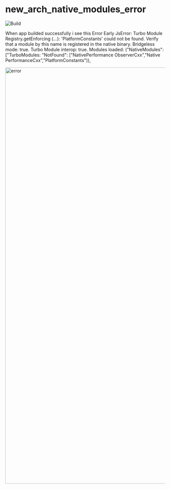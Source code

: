 # new_arch_native_modules_error

![Build](https://github.com/SetRedEyes/new_arch_native_modules_error/workflows/Pre%20Merge%20Checks/badge.svg)

When app builded successfully i see this Error
Early JsError: Turbo Module Registry.getEnforcing (...): 'PlatformConstants' could not be found. Verify that a module by this name is registered in the native binary. Bridgeless mode: true. Turbo Module interop: true. Modules loaded: ("NativeModules":["TurboModules: "NotFound": ["NativePerformance ObserverCxx","Native PerformanceCxx","PlatformConstants")),

<img width="1310" alt="error" src="https://github.com/user-attachments/assets/3a706be2-a980-47ef-930b-8aa3e6be821a">
